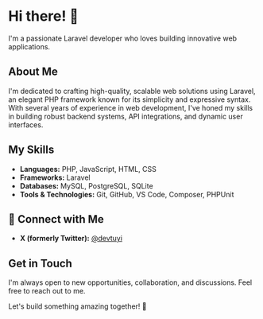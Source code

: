 # Hi there! 👋

I'm a passionate Laravel developer who loves building innovative web applications.

## About Me
I'm dedicated to crafting high-quality, scalable web solutions using Laravel, an elegant PHP framework known for its simplicity and expressive syntax. With several years of experience in web development, I've honed my skills in building robust backend systems, API integrations, and dynamic user interfaces.

## My Skills
- **Languages:** PHP, JavaScript, HTML, CSS
- **Frameworks:** Laravel
- **Databases:** MySQL, PostgreSQL, SQLite
- **Tools & Technologies:** Git, GitHub, VS Code, Composer, PHPUnit

## 🤝 Connect with Me
- **X (formerly Twitter):** [@devtuyi](https://x.com/devtuyi)

## Get in Touch
I'm always open to new opportunities, collaboration, and discussions. Feel free to reach out to me.

Let's build something amazing together! 🚀
